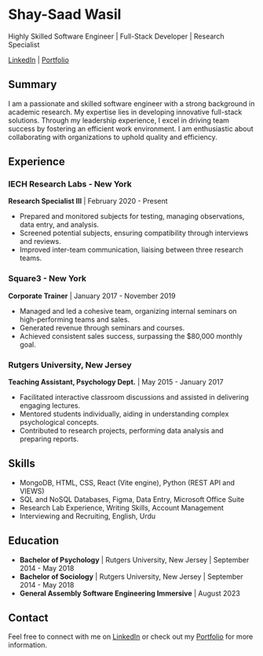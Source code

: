 # Shay-Saad Wasil
Highly Skilled Software Engineer | Full-Stack Developer | Research Specialist

[LinkedIn](https://www.linkedin.com/in/shay-wasil-3bb889130/) | [Portfolio](https://yourportfolio.com)

## Summary
I am a passionate and skilled software engineer with a strong background in academic research. My expertise lies in developing innovative full-stack solutions. Through my leadership experience, I excel in driving team success by fostering an efficient work environment. I am enthusiastic about collaborating with organizations to uphold quality and efficiency.

## Experience
### IECH Research Labs - New York
**Research Specialist III** | February 2020 - Present
- Prepared and monitored subjects for testing, managing observations, data entry, and analysis.
- Screened potential subjects, ensuring compatibility through interviews and reviews.
- Improved inter-team communication, liaising between three research teams.

### Square3 - New York
**Corporate Trainer** | January 2017 - November 2019
- Managed and led a cohesive team, organizing internal seminars on high-performing teams and sales.
- Generated revenue through seminars and courses.
- Achieved consistent sales success, surpassing the $80,000 monthly goal.

### Rutgers University, New Jersey
**Teaching Assistant, Psychology Dept.** | May 2015 - January 2017
- Facilitated interactive classroom discussions and assisted in delivering engaging lectures.
- Mentored students individually, aiding in understanding complex psychological concepts.
- Contributed to research projects, performing data analysis and preparing reports.

## Skills
- MongoDB, HTML, CSS, React (Vite engine), Python (REST API and VIEWS)
- SQL and NoSQL Databases, Figma, Data Entry, Microsoft Office Suite
- Research Lab Experience, Writing Skills, Account Management
- Interviewing and Recruiting, English, Urdu

## Education
- **Bachelor of Psychology** | Rutgers University, New Jersey | September 2014 - May 2018
- **Bachelor of Sociology** | Rutgers University, New Jersey | September 2014 - May 2018
- **General Assembly Software Engineering Immersive** | August 2023

## Contact
Feel free to connect with me on [LinkedIn](https://www.linkedin.com/in/shay-wasil-3bb889130/) or check out my [Portfolio](https://yourportfolio.com) for more information.
